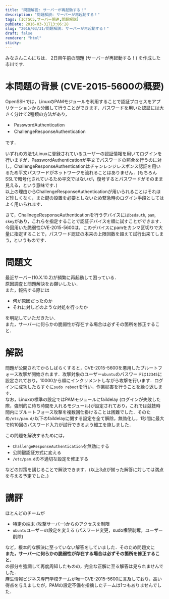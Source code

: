 ```yaml
---
title: "問題解説: サーバーが再起動する！"
description: "問題解説: サーバーが再起動する！"
tags: [ICTSC5,サーバー関連,問題解説]
pubDate: 2016-03-31T13:06:28
slug: "2016/03/31/問題解説: サーバーが再起動する！"
draft: false
renderer: "html"
sticky: 
---
```


<p>みなさんこんにちは． 2日目午前の問題 (サーバーが再起動する！) を作成した市川です．</p>
<h1>本問題の背景 (CVE-2015-5600の概要)</h1>
<p>OpenSSHでは，LinuxのPAMモジュールを利用することで認証プロセスをアプリケーションから分離して行うことができます．パスワードを用いた認証には大きく分けて2種類の方法があり，</p>
<ul>
<li><span style="line-height: 1.5"> PasswordAuthentication</span></li>
<li><span style="line-height: 1.5"> ChallengeResponseAuthentication</span></li>
</ul>
<p><span style="line-height: 1.5">です．</span></p>
<p>いずれの方法もLinuxに登録されているユーザーの認証情報を用いてログインを行いますが，PasswordAuthenticationが平文でパスワードの照合を行うのに対し，ChallengeResponseAuthenticationはチャンレンジレスポンス認証を用いるため平文パスワードがネットワークを流れることはありません．(もちろんSSLで暗号化されているため平文ではないが，復号するとパスワードがそのまま見える，という意味です．)<br />
以上の理由からChallengeResponseAuthenticationが用いられることはそれほど珍しくなく，また鍵の設置を必要としないため緊急時のログイン手段としてはよく用いられます．</p>
<p>さて，ChallnegeResponseAuthenticationを行うデバイスには<code>bsdauth</code>, <code>pam</code>, <code>skey</code>があり，これらを指定することで認証デバイスを順に試すことができます．今回用いた脆弱性CVE-2015-5600は，このデバイスにpamをカンマ区切りで大量に指定することで，パスワード認証の本来の上限回数を超えて試行出来てしまう，というものです．</p>
<h1>問題文</h1>
<p>最近サーバー(10.X.10.2)が頻繁に再起動して困っている．<br />
原因調査と問題解決をお願いしたい．<br />
また，報告する際には</p>
<ul>
<li>何が原因だったのか</li>
<li>それに対しどのような対処を行ったか</li>
</ul>
<p>を明記していただきたい．<br />
また，サーバーに何らかの脆弱性が存在する場合は必ずその箇所を修正すること．</p>
<h1>解説</h1>
<p>問題が公開されてからしばらくすると，CVE-2015-5600を悪用したブルートフォース攻撃が開始されます．攻撃対象のユーザー<code>ubuntu</code>のパスワードは<code>12345</code>に設定されており，10000から順にインクリメントしながら攻撃を行います．ログインに成功したらすぐに<code>sudo reboot</code>を行い，作業妨害を行うことを繰り返します．<br />
なお，Linuxの標準の設定ではPAMモジュールにfaildelay (ログインが失敗した際，強制的に待ち時間を入れるモジュール)が設定されており，これでは競技時間内にブルートフォース攻撃を複数回仕掛けることは困難でした．そのため<code>/etc/pam.d/</code>以下のfaildelayに関する設定を全て解除，無効化し，1秒間に最大で約10回のパスワード入力が試行できるよう細工を施しました．</p>
<p>この問題を解決するためには，</p>
<ul>
<li><code>ChallengeResponseAuthentication</code>を無効にする</li>
<li>公開鍵認証方式に変える</li>
<li><code>/etc/pam.d</code>の不適切な設定を修正する</li>
</ul>
<p>などの対策を講じることで解決できます．(以上3点が揃った解答に対しては満点を与える予定でした．)</p>
<h1>講評</h1>
<p>ほとんどのチームが</p>
<ul>
<li>特定の端末 (攻撃サーバー)からのアクセスを制限</li>
<li><code>ubuntu</code>ユーザーの設定を変える (パスワード変更，sudo権限剥奪，ユーザー削除)</li>
</ul>
<p>など，根本的な解決に至っていない解答をしていました．そのため問題文に<br />
<strong>また，サーバーに何らかの脆弱性が存在する場合は必ずその箇所を修正すること．</strong><br />
の部分を強調して再度周知したものの，完全な正解に至る解答は見られませんでした．<br />
麻生情報ビジネス専門学校チームが唯一CVE-2015-5600に言及しており，高い得点を与えましたが，PAMの設定不備を指摘したチームは1つもありませんでした．</p>
